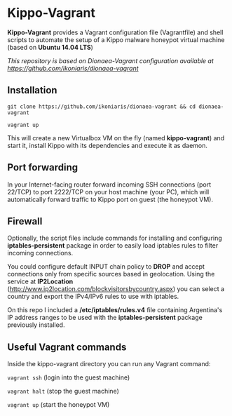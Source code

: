 Kippo-Vagrant
===============

**Kippo-Vagrant** provides a Vagrant configuration file (Vagrantfile) and shell scripts to automate the setup of a Kippo malware honeypot virtual machine (based on **Ubuntu 14.04 LTS**)

_This repository is based on Dionaea-Vagrant configuration available at https://github.com/ikoniaris/dionaea-vagrant_

## Installation

`git clone https://github.com/ikoniaris/dionaea-vagrant && cd dionaea-vagrant`

`vagrant up`

This will create a new Virtualbox VM on the fly (named **kippo-vagrant**) and start it, install Kippo with its dependencies and execute it as daemon.

## Port forwarding

In your Internet-facing router forward incoming SSH connections (port 22/TCP) to port 2222/TCP on your host machine (your PC), which will automatically forward traffic to Kippo port on guest (the honeypot VM).

## Firewall

Optionally, the script files include commands for installing and configuring **iptables-persistent** package in order to easily load iptables rules to filter incoming connections.

You could configure default INPUT chain policy to **DROP** and accept connections only from specific sources based in geolocation. Using the service at **IP2Location** (http://www.ip2location.com/blockvisitorsbycountry.aspx) you can select a country and export the IPv4/IPv6 rules to use with iptables.

On this repo I included a **/etc/iptables/rules.v4** file containing Argentina's IP address ranges to be used with the **iptables-persistent** package previously installed.

## Useful Vagrant commands

Inside the kippo-vagrant directory you can run any Vagrant command:

`vagrant ssh` (login into the guest machine)

`vagrant halt` (stop the guest machine)

`vagrant up` (start the honeypot VM)
